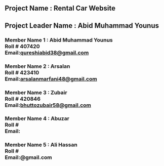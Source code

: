 ## Project Name : Rental Car Website
## Project Leader Name : Abid Muhammad Younus
### Member Name 1 : Abid Muhammad Younus <br> Roll # 407420  <br> Email:qureshiabid38@gmail.com
### Member Name 2 : Arsalan  <br> Roll # 423410 <br> Email:arsalanmarfani48@gmail.com  
### Member Name 3 : Zubair   <br> Roll # 420846 <br> Email:bhuttozubair58@gmail.com
### Member Name 4 : Abuzar   <br> Roll #  <br> Email:
### Member Name 5 : Ali Hassan  <br> Roll # <br> Email:@gmail.com
